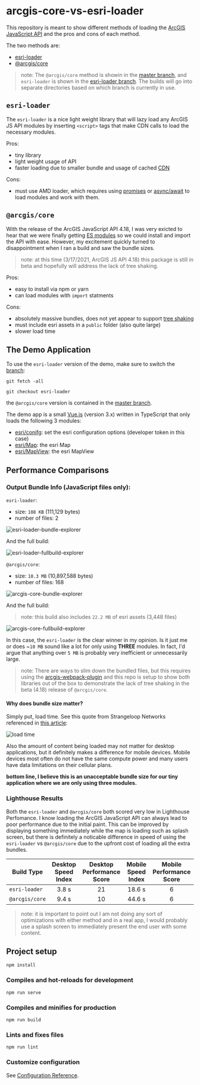 # arcgis-core-vs-esri-loader

This repository is meant to show different methods of loading the [ArcGIS JavaScript API](https://developers.arcgis.com/javascript/latest/) and the pros and cons of each method.

The two methods are:

* [esri-loader](https://github.com/Esri/esri-loader)
* [@arcgis/core](https://www.npmjs.com/package/@arcgis/core)

> note: The `@arcgis/core` method is showin in the [master branch](https://github.com/CalebM1987/arcgis-core-vs-esri-loader/tree/master), and `esri-loader` is shown in the [esri-loader branch](https://github.com/CalebM1987/arcgis-core-vs-esri-loader/tree/esri-loader).  The builds will go into separate directories based on which branch is currently in use.


## `esri-loader`

The `esri-loader` is a nice light weight library that will lazy load any ArcGIS JS API modules by inserting `<script>` tags that make CDN calls to load the necessary modules.  

Pros:

* tiny library
* light weight usage of API
* faster loading due to smaller bundle and usage of cached [CDN](https://www.globaldots.com/content-delivery-network-explained) 

Cons:

* must use AMD loader, which requires using [promises](https://developer.mozilla.org/en-US/docs/Web/JavaScript/Reference/Global_Objects/Promise) or [async/await](https://developer.mozilla.org/en-US/docs/Learn/JavaScript/Asynchronous/Async_await) to load modules and work with them.

## `@arcgis/core`

With the release of the ArcGIS JavaScript API 4.18, I was very exicted to hear that we were finally getting [ES modules](https://developer.mozilla.org/en-US/docs/Web/JavaScript/Guide/Modules) so we could install and import the API with ease.  However, my excitement quickly turned to disappointment when I ran a build and saw the bundle sizes. 

> note: at this time (3/17/2021, ArcGIS JS API 4.18) this package is still in beta and hopefully will address the lack of tree shaking.

Pros: 

* easy to install via npm or yarn
* can load modules with `import` statments

Cons:

* absolutely massive bundles, does not yet appear to support [tree shaking](https://developers.google.com/web/fundamentals/performance/optimizing-javascript/tree-shaking)
* must include esri assets in a `public` folder (also quite large)
* slower load time

## The Demo Application

To use the `esri-loader` version of the demo, make sure to switch the [branch](https://github.com/CalebM1987/arcgis-core-vs-esri-loader/tree/esri-loader):

```
git fetch -all

git checkout esri-loader
```

the `@arcgis/core` version is contained in the [master branch](https://github.com/CalebM1987/arcgis-core-vs-esri-loader/tree/esri-loader).


The demo app is a small [Vue.js](https://vuejs.org/) (version 3.x) written in TypeScript that only loads the following 3 modules:

* [esri/conifg](https://developers.arcgis.com/javascript/latest/api-reference/esri-config.html): set the esri configuration options (developer token in this case)
* [esri/Map](https://developers.arcgis.com/javascript/latest/api-reference/esri-Map.html): the esri Map
* [esri/MapView](https://developers.arcgis.com/javascript/latest/api-reference/esri-views-MapView.html): the esri MapView

## Performance Comparisons

### Output Bundle Info (JavaScript files only):

`esri-loader`:

* size: `108 KB` (111,129 bytes)
* number of files: 2

![esri-loader-bundle-explorer](./resources/images/esri-loader-bundle-explorer.png)

And the full build:

![esri-loader-fullbuild-explorer](./resources/images/esri-loader-fullbuild-explorer.png)

`@arcgis/core`:

* size: `10.3 MB` (10,897,588 bytes)
* number of files: 168


![arcgis-core-bundle-explorer](./resources/images/arcgis-core-bundle-explorer.png)

And the full build:

> note: this build also includes `22.2 MB` of esri assets (3,448 files)

![arcgis-core-fullbuild-explorer](./resources/images/arcgis-core-fullbuild-explorer.png)

In this case, the `esri-loader` is the clear winner in my opinion.  Is it just me or does ~`10 MB` sound like a lot for only using **THREE** modules.  In fact, I'd argue that anything over `5 MB` is probably very inefficient or unnecessarily large.

> note: There are ways to slim down the bundled files, but this requires using the [arcgis-webpack-plugin](https://github.com/Esri/arcgis-webpack-plugin) and this repo is setup to show both libraries out of the box to demonstrate the lack of tree shaking in the beta (4.18) release of `@arcgis/core`.

#### Why does bundle size matter?

Simply put, load time. See this quote from Strangeloop Networks referenced in [this article](https://betterprogramming.pub/reducing-js-bundle-size-58dc39c10f9c):

![load time](./resources/images/load-time-quote.PNG)

Also the amount of content being loaded may not matter for desktop applications, but it definitely makes a difference for mobile devices. Mobile devices most often do not have the same compute power and many users have data limitations on their cellular plans.

**bottom line, I believe this is an unacceptable bundle size for our tiny application where we are only using three modules.**

### Lighthouse Results

Both the `esri-loader` and `@arcgis/core` both scored very low in Lighthouse Perfomance.  I know loading the ArcGIS JavaScript API can always lead to poor performance due to the initial paint.  This can be improved by displaying something immediately while the map is loading such as splash screen, but there is definitely a noticable difference in speed of using the `esri-loader` vs `@arcgis/core` due to the upfront cost of loading all the extra bundles.


| Build Type     | Desktop Speed Index | Desktop Performance Score  | Mobile Speed Index | Mobile Performance Score  |
|----------------|:-------------------:|:--------------------------:|:------------------:|:-------------------------:|
| `esri-loader`  |        3.8 s        |             21             |       18.6 s       |             6             |
| `@arcgis/core` |        9.4 s        |             10             |       44.6 s       |             6             |


> note: it is important to point out I am not doing any sort of optimizations with either method and in a real app, I would probably use a splash screen to immediately present the end user with some content.

## Project setup
```
npm install
```

### Compiles and hot-reloads for development
```
npm run serve
```

### Compiles and minifies for production
```
npm run build
```

### Lints and fixes files
```
npm run lint
```

### Customize configuration
See [Configuration Reference](https://cli.vuejs.org/config/).
